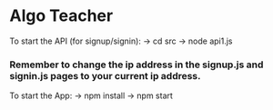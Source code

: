 # Algo Teacher

To start the API (for signup/signin):
-> cd src
-> node api1.js
### Remember to change the ip address in the signup.js and signin.js pages to your current ip address.

To start the App:
-> npm install
-> npm start
